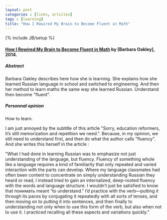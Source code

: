 ```yaml
---
layout: post
categories : [links, articles]
tags : [learning]
title: "How I Rewired My Brain to Become Fluent in Math"
---
```

{% include JB/setup %}

#### [How I Rewired My Brain to Become Fluent in Math] by [Barbara Oakley], 2014.


##### Abstract

Barbara Oakley describes here how she is learning. She explains how she learned Russian language in school and switched to engineering. And then her method to learn maths the same way she learned Russian. Understand then become "fluent".


##### Personnal opinion

How to learn. 

I am just annoyed by the subtitle of this article "Sorry, education reformers, it’s still memorization and repetition we need.". Because, in my opinion, we still need to understand first, and then do what the author calls "fluency". And she writes this herself in the article :

"What I had done in learning Russian was to emphasize not just understanding of the language, but fluency. Fluency of something whole like a language requires a kind of familiarity that only repeated and varied interaction with the parts can develop. Where my language classmates had often been content to concentrate on simply understanding Russian they heard or read, I instead tried to gain an internalized, deep-rooted fluency with the words and language structure. I wouldn’t just be satisfied to know that понимать meant “to understand.” I’d practice with the verb—putting it through its paces by conjugating it repeatedly with all sorts of tenses, and then moving on to putting it into sentences, and then finally to understanding not only when to use this form of the verb, but also when not to use it. I practiced recalling all these aspects and variations quickly."


[How I Rewired My Brain to Become Fluent in Math]: http://nautil.us/issue/17/big-bangs/how-i-rewired-my-brain-to-become-fluent-in-math-rd
